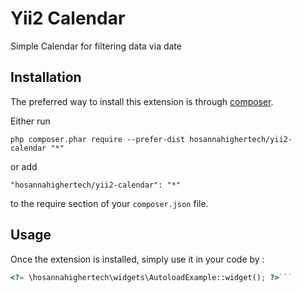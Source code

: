 Yii2 Calendar
=============
Simple Calendar for filtering data via date

Installation
------------

The preferred way to install this extension is through [composer](http://getcomposer.org/download/).

Either run

```
php composer.phar require --prefer-dist hosannahighertech/yii2-calendar "*"
```

or add

```
"hosannahighertech/yii2-calendar": "*"
```

to the require section of your `composer.json` file.


Usage
-----

Once the extension is installed, simply use it in your code by  :

```php
<?= \hosannahighertech\widgets\AutoloadExample::widget(); ?>```
